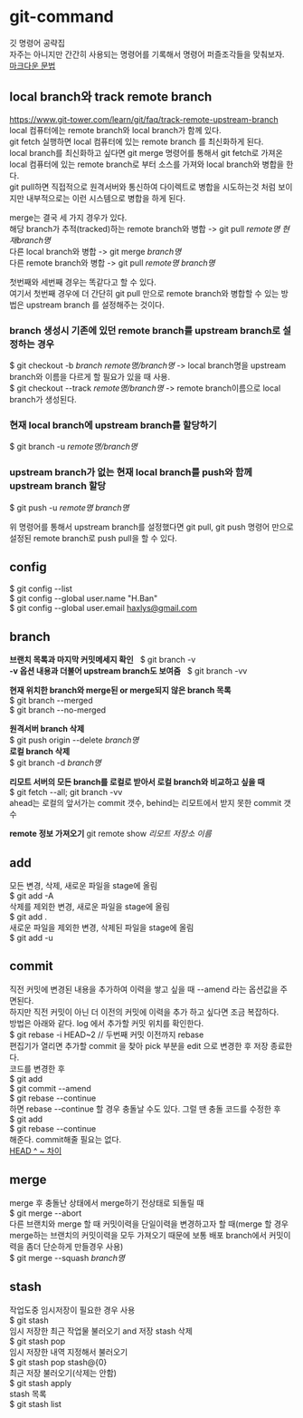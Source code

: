 # git-command
깃 명령어 공략집  
자주는 아니지만 간간히 사용되는 명령어를 기록해서 명령어 퍼즐조각들을 맞춰보자.  
[마크다운 문법](https://gist.github.com/ihoneymon/652be052a0727ad59601)  

## local branch와 track remote branch
https://www.git-tower.com/learn/git/faq/track-remote-upstream-branch  
local 컴퓨터에는 remote branch와 local branch가 함께 있다.  
git fetch 실행하면 local 컴퓨터에 있는 remote branch 를 최신화하게 된다.  
local branch를 최신화하고 싶다면 git merge 명령어를 통해서 git fetch로 가져온 local 컴퓨터에 있는 remote branch로 부터 소스를 가져와 local branch와 병합을 한다.  
git pull하면 직접적으로 원격서버와 통신하여 다이렉트로 병합을 시도하는것 처럼 보이지만 내부적으로는 이런 시스템으로 병합을 하게 된다.  

merge는 결국 세 가지 경우가 있다.  
해당 branch가 추적(tracked)하는 remote branch와 병합 -> git pull *remote명 현재branch명*  
다른 local branch와 병합 -> git merge *branch명*  
다른 remote branch와 병합 -> git pull *remote명 branch명*  

첫번째와 세번째 경우는 똑같다고 할 수 있다.  
여기서 첫번째 경우에 더 간단히 git pull 만으로 remote branch와 병합할 수 있는 방법은 upstream branch 를 설정해주는 것이다. 

### branch 생성시 기존에 있던 remote branch를 upstream branch로 설정하는 경우
$ git checkout -b *branch remote명/branch명* -> local branch명을 upstream branch와 이름을 다르게 할 필요가 있을 때 사용.  
$ git checkout --track *remote명/branch명* -> remote branch이름으로 local branch가 생성된다.
### 현재 local branch에 upstream branch를 할당하기
$ git branch -u *remote명/branch명*  
### upstream branch가 없는 현재 local branch를 push와 함께 upstream branch 할당
$ git push -u *remote명 branch명*  

위 명령어를 통해서 upstream branch를 설정했다면 git pull, git push 명령어 만으로 설정된 remote branch로 push pull을 할 수 있다.

## config
$ git config --list  
$ git config --global user.name "H.Ban"  
$ git config --global user.email haxlys@gmail.com

## branch
**브랜치 목록과 마지막 커밋메세지 확인**  
$ git branch -v  
**-v 옵션 내용과 더불어 upstream branch도 보여줌**  
$ git branch -vv  

**현재 위치한 branch와 merge된 or merge되지 않은 branch 목록**  
$ git branch --merged  
$ git branch --no-merged

**원격서버 branch 삭제**  
$ git push origin --delete *branch명*    
**로컬 branch 삭제**  
$ git branch -d *branch명*  

**리모트 서버의 모든 branch를 로컬로 받아서 로컬 branch와 비교하고 싶을 때**  
$ git fetch --all; git branch -vv  
ahead는 로컬의 앞서가는 commit 갯수, behind는 리모트에서 받지 못한 commit 갯수  

**remote 정보 가져오기**
git remote show *리모트 저장소 이름*

## add
모든 변경, 삭제, 새로운 파일을 stage에 올림  
$ git add -A  
삭제를 제외한 변경, 새로운 파일을 stage에 올림  
$ git add .   
새로운 파일을 제외한 변경, 삭제된 파일을 stage에 올림  
$ git add -u

## commit
직전 커밋에 변경된 내용을 추가하여 이력을 쌓고 싶을 때 --amend 라는 옵션값을 주면된다.  
하지만 직전 커밋이 아닌 더 이전의 커밋에 이력을 추가 하고 싶다면 조금 복잡하다.  
방법은 아래와 같다. log 에서 추가할 커밋 위치를 확인한다.  
$ git rebase -i HEAD~2 // 두번째 커밋 이전까지 rebase  
편집기가 열리면 추가할 commit 을 찾아 pick 부분을 edit 으로 변경한 후 저장 종료한다.  
코드를 변경한 후   
$ git add  
$ git commit --amend  
$ git rebase --continue  
하면 rebase --continue 할 경우 충돌날 수도 있다. 그럴 땐 충돌 코드를 수정한 후  
$ git add  
$ git rebase --continue  
해준다. commit해줄 필요는 없다.  
[HEAD ^ ~ 차이](https://stackoverflow.com/questions/2221658/whats-the-difference-between-head-and-head-in-git)   

## merge
merge 후 충돌난 상태에서 merge하기 전상태로 되돌릴 때  
$ git merge --abort  
다른 브랜치와 merge 할 때 커밋이력을 단일이력을 변경하고자 할 때(merge 할 경우 merge하는 브랜치의 커밋이력을 모두 가져오기 때문에 보통 배포 branch에서 커밋이력을 좀더 단순하게 만들경우 사용)  
$ git merge --squash *branch명*

## stash
작업도중 임시저장이 필요한 경우 사용  
$ git stash  
임시 저장한 최근 작업물 불러오기 and 저장 stash 삭제  
$ git stash pop  
임시 저장한 내역 지정해서 불러오기  
$ git stash pop stash@{0}  
최근 저장 불러오기(삭제는 안함)  
$ git stash apply  
stash 목록  
$ git stash list
